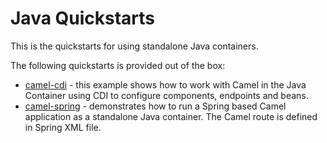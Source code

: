 Java Quickstarts
================

This is the quickstarts for using standalone Java containers.

The following quickstarts is provided out of the box:

* [camel-cdi](/fabric/profiles/quickstarts/java/camel.cdi.profile) - this example shows how to work with Camel in the Java Container using CDI to configure components,
endpoints and beans.
* [camel-spring](/fabric/profiles/quickstarts/java/camel.spring.profile) - demonstrates how to run a Spring based Camel application as a standalone Java container. The Camel route is defined in Spring XML file.

 